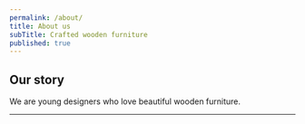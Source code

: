 ```yaml
---
permalink: /about/
title: About us
subTitle: Crafted wooden furniture
published: true
---
```


## Our story

We are young designers who love beautiful wooden furniture.

---